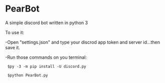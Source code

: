 # PearBot
A simple discord bot written in python 3

To use it:

 -Open "settings.json" and type your discrod app token and server id...then save it.
 
 -Run those commands on you terminal:
 
     $py -3 -m pip install -U discord.py
     
     $python PearBot.py
